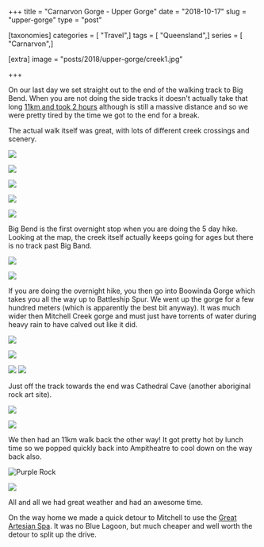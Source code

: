 +++
title = "Carnarvon Gorge - Upper Gorge"
date = "2018-10-17"
slug = "upper-gorge"
type = "post"

[taxonomies]
categories = [ "Travel",]
tags = [ "Queensland",]
series = [ "Carnarvon",]

[extra]
image = "posts/2018/upper-gorge/creek1.jpg"

+++

On our last day we set straight out to the end of the walking track to Big Bend.
When you are not doing the side tracks it doesn't actually take that long
[11km and took 2 hours](https://www.strava.com/activities/1907628547)
although is still a massive distance and so we were pretty tired by the time we got to the end for a break.

The actual walk itself was great, with lots of different creek crossings and scenery.

![](creek1.jpg "")

![](creek2.jpg "")

![](creek3.jpg "")

![](creek4.jpg "")

![](creek5.jpg "")

Big Bend is the first overnight stop when you are doing the 5 day hike.
Looking at the map, the creek itself actually keeps going for ages but there is no track past Big Band.

![](big-bend1.jpg "")

![](big-bend2.jpg "")

If you are doing the overnight hike, you then go into Boowinda Gorge which takes you all the way up to Battleship Spur.
We went up the gorge for a few hundred meters (which is apparently the best bit anyway).
It was much wider then Mitchell Creek gorge and must just have torrents of water during heavy rain to have calved out like it did.

![](boowinda-gorge1.jpg "")

![](boowinda-gorge2.jpg "")

![](boowinda-gorge3.jpg "")
![](boowinda-gorge4.jpg "")

Just off the track towards the end was Cathedral Cave (another aboriginal rock art site).

![](cathedral-cave1.jpg "")

![](cathedral-cave2.jpg "")

We then had an 11km walk back the other way!
It got pretty hot by lunch time so we popped quickly back into Ampitheatre to cool down on the way back also.

![](purple-rock.jpg "Purple Rock")

![](creek6.jpg "")

All and all we had great weather and had an awesome time.

On the way home we made a quick detour to Mitchell to use the [Great Artesian Spa](https://www.greatartesianspa.com/).
It was no Blue Lagoon, but much cheaper and well worth the detour to split up the drive.